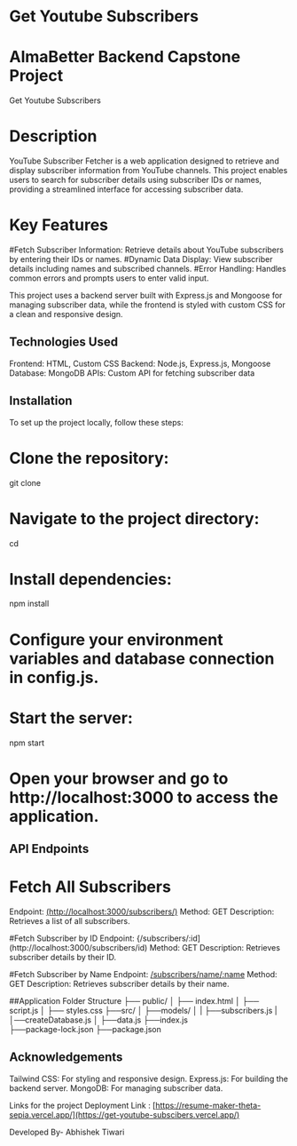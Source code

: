 # Get Youtube Subscribers

# AlmaBetter Backend Capstone Project
Get Youtube Subscribers

# Description
YouTube Subscriber Fetcher is a web application designed to retrieve and display subscriber information from YouTube channels. This project enables users to search for subscriber details using subscriber IDs or names, providing a streamlined interface for accessing subscriber data.

# Key Features

#Fetch Subscriber Information: Retrieve details about YouTube subscribers by entering their IDs or names.
#Dynamic Data Display: View subscriber details including names and subscribed channels.
#Error Handling: Handles common errors and prompts users to enter valid input.


This project uses a backend server built with Express.js and Mongoose for managing subscriber data, while the frontend is styled with custom CSS for a clean and responsive design.

## Technologies Used
Frontend: HTML, Custom CSS
Backend: Node.js, Express.js, Mongoose
Database: MongoDB
APIs: Custom API for fetching subscriber data

## Installation

To set up the project locally, follow these steps:

# Clone the repository:
  git clone <repository-url>
# Navigate to the project directory:
  cd <project-directory>
# Install dependencies:
  npm install
  
# Configure your environment variables and database connection in config.js.

# Start the server:
  npm start

# Open your browser and go to http://localhost:3000 to access the application.

## API Endpoints
# Fetch All Subscribers
  Endpoint: [(http://localhost:3000/subscribers/)](http://localhost:3000/subscribers/)
  Method: GET
  Description: Retrieves a list of all subscribers.

#Fetch Subscriber by ID
  Endpoint: {/subscribers/:id](http://localhost:3000/subscribers/id)
  Method: GET
  Description: Retrieves subscriber details by their ID.

#Fetch Subscriber by Name
  Endpoint: [/subscribers/name/:name](http://localhost:3000/subscribers/name)
  Method: GET
  Description: Retrieves subscriber details by their name.

##Application Folder Structure
├── public/
│	 ├── index.html
│  ├── script.js
│  ├── styles.css
├──src/
│	 ├──models/
│	 |	├──subscribers.js
|  │──createDatabase.js	
│	 ├──data.js
├──index.js   
├──package-lock.json
├──package.json

## Acknowledgements
Tailwind CSS: For styling and responsive design.
Express.js: For building the backend server.
MongoDB: For managing subscriber data.

Links for the project
Deployment Link : [https://resume-maker-theta-sepia.vercel.app/](https://get-youtube-subscibers.vercel.app/)

Developed By-
Abhishek Tiwari
